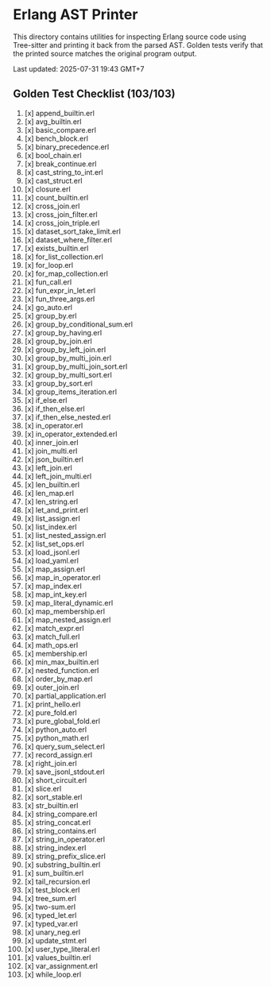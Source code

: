 # Erlang AST Printer

This directory contains utilities for inspecting Erlang source code using Tree-sitter and printing it back from the parsed AST. Golden tests verify that the printed source matches the original program output.

Last updated: 2025-07-31 19:43 GMT+7

## Golden Test Checklist (103/103)
1. [x] append_builtin.erl
2. [x] avg_builtin.erl
3. [x] basic_compare.erl
4. [x] bench_block.erl
5. [x] binary_precedence.erl
6. [x] bool_chain.erl
7. [x] break_continue.erl
8. [x] cast_string_to_int.erl
9. [x] cast_struct.erl
10. [x] closure.erl
11. [x] count_builtin.erl
12. [x] cross_join.erl
13. [x] cross_join_filter.erl
14. [x] cross_join_triple.erl
15. [x] dataset_sort_take_limit.erl
16. [x] dataset_where_filter.erl
17. [x] exists_builtin.erl
18. [x] for_list_collection.erl
19. [x] for_loop.erl
20. [x] for_map_collection.erl
21. [x] fun_call.erl
22. [x] fun_expr_in_let.erl
23. [x] fun_three_args.erl
24. [x] go_auto.erl
25. [x] group_by.erl
26. [x] group_by_conditional_sum.erl
27. [x] group_by_having.erl
28. [x] group_by_join.erl
29. [x] group_by_left_join.erl
30. [x] group_by_multi_join.erl
31. [x] group_by_multi_join_sort.erl
32. [x] group_by_multi_sort.erl
33. [x] group_by_sort.erl
34. [x] group_items_iteration.erl
35. [x] if_else.erl
36. [x] if_then_else.erl
37. [x] if_then_else_nested.erl
38. [x] in_operator.erl
39. [x] in_operator_extended.erl
40. [x] inner_join.erl
41. [x] join_multi.erl
42. [x] json_builtin.erl
43. [x] left_join.erl
44. [x] left_join_multi.erl
45. [x] len_builtin.erl
46. [x] len_map.erl
47. [x] len_string.erl
48. [x] let_and_print.erl
49. [x] list_assign.erl
50. [x] list_index.erl
51. [x] list_nested_assign.erl
52. [x] list_set_ops.erl
53. [x] load_jsonl.erl
54. [x] load_yaml.erl
55. [x] map_assign.erl
56. [x] map_in_operator.erl
57. [x] map_index.erl
58. [x] map_int_key.erl
59. [x] map_literal_dynamic.erl
60. [x] map_membership.erl
61. [x] map_nested_assign.erl
62. [x] match_expr.erl
63. [x] match_full.erl
64. [x] math_ops.erl
65. [x] membership.erl
66. [x] min_max_builtin.erl
67. [x] nested_function.erl
68. [x] order_by_map.erl
69. [x] outer_join.erl
70. [x] partial_application.erl
71. [x] print_hello.erl
72. [x] pure_fold.erl
73. [x] pure_global_fold.erl
74. [x] python_auto.erl
75. [x] python_math.erl
76. [x] query_sum_select.erl
77. [x] record_assign.erl
78. [x] right_join.erl
79. [x] save_jsonl_stdout.erl
80. [x] short_circuit.erl
81. [x] slice.erl
82. [x] sort_stable.erl
83. [x] str_builtin.erl
84. [x] string_compare.erl
85. [x] string_concat.erl
86. [x] string_contains.erl
87. [x] string_in_operator.erl
88. [x] string_index.erl
89. [x] string_prefix_slice.erl
90. [x] substring_builtin.erl
91. [x] sum_builtin.erl
92. [x] tail_recursion.erl
93. [x] test_block.erl
94. [x] tree_sum.erl
95. [x] two-sum.erl
96. [x] typed_let.erl
97. [x] typed_var.erl
98. [x] unary_neg.erl
99. [x] update_stmt.erl
100. [x] user_type_literal.erl
101. [x] values_builtin.erl
102. [x] var_assignment.erl
103. [x] while_loop.erl

